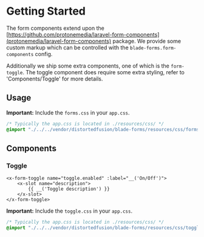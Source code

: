 # Getting Started

The form components extend upon the [https://github.com/protonemedia/laravel-form-components](protonemedia/laravel-form-components) package. We provide some custom markup which can be controlled with the `blade-forms.form-components` config.

Additionally we ship some extra components, one of which is the `form-toggle`. The toggle component does require some extra styling, refer to 'Components/Toggle' for more details.

## Usage

**Important:** Include the `forms.css` in your `app.css`.

```css
/* Typically the app.css is located in ./resources/css/ */
@import "./../../vendor/distortedfusion/blade-forms/resources/css/forms.css";
```

## Components

### Toggle

```blade
<x-form-toggle name="toggle.enabled" :label="__('On/Off')">
    <x-slot name="description">
        {{ __('Toggle description') }}
    </x-slot>
</x-form-toggle>
```

**Important:** Include the `toggle.css` in your `app.css`.

```css
/* Typically the app.css is located in ./resources/css/ */
@import "./../../vendor/distortedfusion/blade-forms/resources/css/toggle.css";
```
